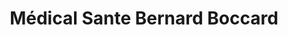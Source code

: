 ---
title: "Médical Sante Bernard Boccard"
url: /vetraz-monthoux/medical-sante-bernard-boccard/
shop: Sanitätshaus
---